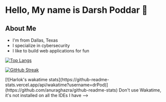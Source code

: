 # Hello, My name is Darsh Poddar 👋

## About Me

- I'm from Dallas, Texas
- I specialize in cybersecurity
- I like to build web applications for fun

[![Top Langs](https://github-readme-stats.vercel.app/api/top-langs/?username=drPod&langs_count=10)](https://github.com/anuraghazra/github-readme-stats)

[![GitHub Streak](https://streak-stats.demolab.com/?user=drPod)](https://git.io/streak-stats)

<!-->
[![Harlok's wakatime stats](https://github-readme-stats.vercel.app/api/wakatime?username=drPod)](https://github.com/anuraghazra/github-readme-stats)
Don't use Wakatime, it's not installed on all the IDEs I have
-->

<!--
**drPod/drPod** is a ✨ _special_ ✨ repository because its `README.md` (this file) appears on your GitHub profile.

Here are some ideas to get you started:

- 🔭 I’m currently working on ...
- 🌱 I’m currently learning ...
- 👯 I’m looking to collaborate on ...
- 🤔 I’m looking for help with ...
- 💬 Ask me about ...
- 📫 How to reach me: ...
- 😄 Pronouns: ...
- ⚡ Fun fact: ...
-->
